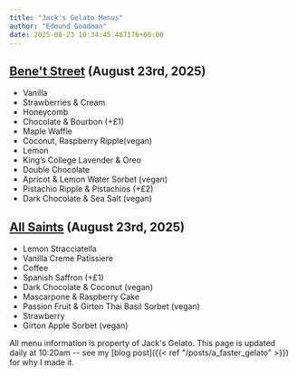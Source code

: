 ```yaml
---
title: "Jack's Gelato Menus"
author: "Edmund Goodman"
date: 2025-08-23 10:34:45.487176+00:00
---
```


## [Bene't Street](https://www.jacksgelato.com/bene-t-street-menu) (August 23rd, 2025)

- Vanilla
- Strawberries & Cream
- Honeycomb
- Chocolate & Bourbon (+£1)
- Maple Waffle
- Coconut, Raspberry Ripple(vegan)
- Lemon
- King’s College Lavender & Oreo
- Double Chocolate
- Apricot & Lemon Water Sorbet (vegan)
- Pistachio Ripple & Pistachios (+£2)
- Dark Chocolate & Sea Salt (vegan)


## [All Saints](https://www.jacksgelato.com/all-saints-menu) (August 23rd, 2025)

- Lemon Stracciatella
- Vanilla Creme Patissiere
- Coffee
- Spanish Saffron (+£1)
- Dark Chocolate & Coconut (vegan)
- Mascarpone & Raspberry Cake
- Passion Fruit & Girton Thai Basil Sorbet (vegan)
- Strawberry
- Girton Apple Sorbet (vegan)

All menu information is property of Jack's Gelato. This page is
updated daily at 10:20am -- see my
[blog post]({{< ref "/posts/a_faster_gelato" >}}) for why I made it.
